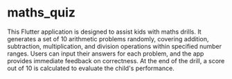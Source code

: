# maths_quiz

This Flutter application is designed to assist kids with maths drills. It generates a set of 10 arithmetic problems randomly, covering addition, subtraction, multiplication, and division operations within specified number ranges. Users can input their answers for each problem, and the app provides immediate feedback on correctness. At the end of the drill, a score out of 10 is calculated to evaluate the child's performance.

